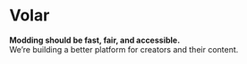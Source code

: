 # Volar

**Modding should be fast, fair, and accessible.**  
We’re building a better platform for creators and their content.
